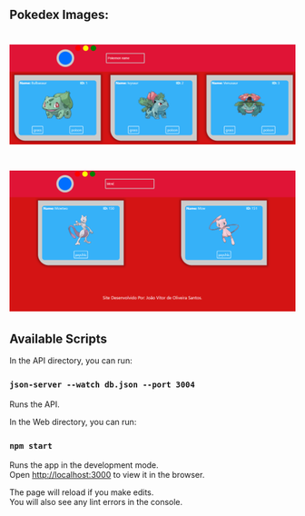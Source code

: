 ## Pokedex Images:
 # ![alt](/images/pokedex-image-01.PNG)
 
 # ![alt](/images/pokedex-image-02.PNG)



## Available Scripts

In the API directory, you can run:

### `json-server --watch db.json --port 3004`

Runs the API.

In the Web directory, you can run:

### `npm start`

Runs the app in the development mode.<br />
Open [http://localhost:3000](http://localhost:3000) to view it in the browser.

The page will reload if you make edits.<br />
You will also see any lint errors in the console.





